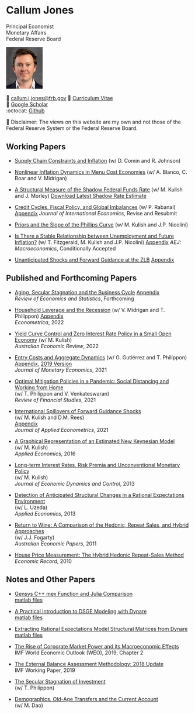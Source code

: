 # Callum Jones

Principal Economist  
Monetary Affairs  
Federal Reserve Board

<img src="img.jpg" alt="Alt Text" width="100"/>  

:email: [callum.j.jones@frb.gov](mailto:callum.j.jones@frb.gov)
:memo: [Curriculum Vitae](files/CallumJones.pdf)  
:book: [Google Scholar](https://scholar.google.com/citations?user=--GNzKcAAAAJ&hl=en)  
:octocat: [Github](https://github.com/callumjones)

:bookmark: Disclaimer: The views on this website are my own and not those of the Federal Reserve System or the Federal Reserve Board.

## Working Papers

- [Supply Chain Constraints and Inflation](./files/constraints_inflation.pdf) (w/ D. Comin and R. Johnson)  

- [Nonlinear Inflation Dynamics in Menu Cost Economies](./files/bbjm_v7.pdf)  (w/ A. Blanco, C. Boar and V. Midrigan)

- [A Structural Measure of the Shadow Federal Funds Rate](./files/shadowrate.pdf) (w/ M. Kulish and J. Morley) 
[Download Latest Shadow Rate Estimate](https://github.com/callumjones/shadow-rate)

- [Credit Cycles, Fiscal Policy, and Global Imbalances](https://www.imf.org/en/Publications/WP/Issues/2021/02/19/Credit-Cycles-Fiscal-Policy-and-Global-Imbalances-50084) (w/ P. Rabanal)   [Appendix](./files/fin_cycles_appendix.pdf) 
*Journal of International Economics*, Revise and Resubmit

- [Priors and the Slope of the Phillips Curve](./files/jkn_priors.pdf) (w/ M. Kulish and J.P. Nicolini)

- [Is There a Stable Relationship between Unemployment and Future Inflation?](./files/phillipscurve.pdf) (w/ T. Fitzgerald, M. Kulish and J.P. Nicolini)  [Appendix](./files/fjkn_aej_macro_appendix.pdf) 
*AEJ: Macroeconomics*, Conditionally Accepted

- [Unanticipated Shocks and Forward Guidance at the ZLB](./files/ZLB.pdf)  [Appendix](./files/ZLB_appendix.pdf)

## Published and Forthcoming Papers

- [Aging, Secular Stagnation and the Business Cycle](./files/demo.pdf)  [Appendix](./files/demo_appendix.pdf)  
*Review of Economics and Statistics*, Forthcoming

- [Household Leverage and the Recession](./files/hholddebt.pdf) (w/ V. Midrigan and T. Philippon) [Appendix](./files/hholddebt_appendix.pdf)  
*Econometrica*, 2022

- [Yield Curve Control and Zero Interest Rate Policy in a Small Open Economy](https://onlinelibrary.wiley.com/doi/10.1111/1467-8462.12484) (w/ M. Kulish)  
*Australian Economic Review*, 2022

- [Entry Costs and Aggregate Dynamics](./files/entrycosts_agg.pdf) (w/ G. Gutiérrez and T. Philippon) [Appendix](./files/entrycosts_agg_appendix.pdf), [2019 Version](./files/entrycosts.pdf)  
*Journal of Monetary Economics*, 2021

- [Optimal Mitigation Policies in a Pandemic: Social Distancing and Working from Home](./files/covid.pdf)  
        (w/ T. Philippon and V. Venkateswaran)  
        *Review of Financial Studies*, 2021

- [International Spillovers of Forward Guidance Shocks](./files/OpenFG.pdf)  
        (w/ M. Kulish and D.M. Rees)  
        [Appendix](./files/OpenFG_appendix.pdf)  
        *Journal of Applied Econometrics*, 2021

- [A Graphical Representation of an Estimated New Keynesian Model](./files/graphical.pdf)  
        (w/ M. Kulish)  
        *Applied Economics*, 2016

- [Long-term Interest Rates, Risk Premia and Unconventional Monetary Policy](./files/long_term.pdf)  
        (w/ M. Kulish)  
        *Journal of Economic Dynamics and Control*, 2013

- [Detection of Anticipated Structural Changes in a Rational Expectations Environment](./files/anticipated.pdf)  
        (w/ L. Uzeda)  
        *Applied Economics*, 2013

- [Return to Wine: A Comparison of the Hedonic, Repeat Sales, and Hybrid Approaches](https://onlinelibrary.wiley.com/doi/abs/10.1111/j.1467-8454.2011.00416.x)  
        (w/ J.J. Fogarty)  
        *Australian Economic Papers*, 2011

- [House Price Measurement: The Hybrid Hedonic Repeat-Sales Method](https://onlinelibrary.wiley.com/doi/abs/10.1111/j.1475-4932.2009.00596.x)  
        *Economic Record*, 2010

## Notes and Other Papers

- [Gensys C++ mex Function and Julia Comparison](./files/gensys_mex.pdf)  
        [matlab files](./files/cpp_gensys.zip)

- [A Practical Introduction to DSGE Modeling with Dynare](./files/dynare_man.pdf)  
        [matlab files](./files/dynare_man_files.zip)

- [Extracting Rational Expectations Model Structural Matrices from Dynare](./files/dynare_str.pdf)  
        [matlab files](./files/dynare_str_files.zip)

- [The Rise of Corporate Market Power and its Macroeconomic Effects](https://www.imf.org/en/Publications/WEO/Issues/2019/03/28/world-economic-outlook-april-2019)  
        IMF World Economic Outlook (WEO), 2019, Chapter 2

- [The External Balance Assessment Methodology: 2018 Update](https://www.imf.org/en/Publications/WP/Issues/2019/03/19/The-External-Balance-Assessment-Methodology-2018-Update-46643)  
        IMF Working Paper, 2019

- [The Secular Stagnation of Investment](./files/qzlb.pdf)  
        (w/ T. Philippon)

- [Demographics, Old-Age Transfers and the Current Account](./files/democa.pdf)  
        (w/ M. Dao)
